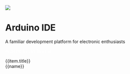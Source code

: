 <div class="container uiflow_banner">
    <div>
      <img src="https://m5stack.oss-cn-shenzhen.aliyuncs.com/image/m5-docs_homepage/home_page/arduino_home_page.webp">
    </div>
    <div style="margin-top:30px">
      <h1 class="jumbotron-heading">Arduino IDE</h1>
      <p class="lead text-muted">A familiar development platform for electronic enthusiasts</p>
      <p>
        <a href="https://www.arduino.cn/forum-152-1.html" target="view_window" class="btn btn-primary my-2" style="color:white;text-decoration:none">Arduino forum</a>
        <a class="btn btn-secondary my-2" style="color:white;text-decoration:none" onclick= page_move("tutorial")>Tutorial</a>
      </p>
    </div>
</div>


<div id='arduino_home_page' v-cloak>
  <el-card class="box-card" v-for="(item,index) in list" :key="index" style="margin-bottom:20px" :id="item.id">
    <div slot="header" class="clearfix">
      <span>{{item.title}}</span>
      <i class="el-icon-s-management" style="float: right;"></i>
    </div>
    <div v-for="(href,name) in item.item" :key="name" style="margin: 0px 10px 10px 0px ;display:inline-block;">
      <a :href='href'><el-tag>{{name}}</el-tag></a>
    </div>
  </el-card>
</div>


<script>

const quickstart = {
  'title':"Quick Start",
  'item':{
    'BASIC / M5GO / FIRE / FACES':'#/en/arduino/arduino_development',
    'M5StickC':'#/en/arduino/arduino_development',
    'M5StickC PLUS':'#/en/arduino/arduino_development',
    'M5Stick':'#/en/arduino/arduino_development',
    'ATOM Lite / Matrix':'#/en/arduino/arduino_development',
    'M5Core2':'#/en/arduino/arduino_core2_development',
  },
  "id":"quickstart"
};

const m5core_api = {
  'title':"M5Core API",
  'item':{
    'System':'#/en/api/system',
    'Speaker':'#/en/api/speaker',
    'LCD':'#/en/api/lcd',
    'Button':'#/en/api/button',
    'IMU Sensor(MPU9250)':'#/en/api/mpu9250',
    'Button':'#/en/api/button',
    'TF Card':'#/en/api/tf',
    'Power':'#/en/api/power',
    'I/O':'#/en/api/gpio',
    'I2C':'#/en/api/commutil',
    'WIFI':'#/en/api/wifi',
    'Timer':'#/en/api/ticker',
  },
  "id":"m5core_api"
};

const m5core2_api = {
  'title':"M5Core2 API",
  'item':{
    'AXP192':'#/en/api/axp192_core2',
    'TFT-SCREEN':'#/en/api/lcd',
    'TOUCH':'#/en/api/touch',
    'RTC':'#/en/api/core2/rtc_api'
  },
  "id":"m5core2_api"
};

const m5stickc_api = {
  'title':"M5StickC API",
  'item':{
    'System':'#/en/api/system_m5stickc',
    'AXP192':'#/en/api/axp192_m5stickc',
    'TFT-SCREEN':'#/en/api/lcd_m5stickc',
    'IMU':'#/en/api/imu',
    'RTC':'#/en/api/rtc',
    'PWM':'#/en/api/pwm',
  },
  "id":"m5stickc_api"
};

const coreink_api = {
  'title':"CoreInk API",
  'item':{
    'System & Button & RTC & Speaker':'#/en/api/coreink/system_api',
    'E-Ink':'#/en/api/coreink/eink_api'
  },
  "id":"coreink_api"
};

const m5paper_api = {
  'title':"M5Paper API",
  'item':{
    'System & Button & SHT30 & POWER & RTC':'#/en/api/m5paper/system_api',
    'EPD Canvas':'#/en/api/m5paper/epd_canvas',
    'TOUCH':'#/en/api/m5paper/touch'
  },
  "id":"m5paper_api"
};

var arduino_home_page = new Vue({
    el:'#arduino_home_page',
    data() {
      return {
        list: {
            quickstart: quickstart,
            m5core_api: m5core_api,
            m5stickc_api: m5stickc_api,
            m5core2_api: m5core2_api,
            coreink_api: coreink_api,
            m5paper_api: m5paper_api
          }
      };
    }
})
</script>